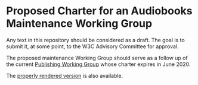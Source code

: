 # Proposed Charter for an Audiobooks Maintenance Working Group

Any text in this repository should be considered as a draft. The goal is to submit it, at some point, to the W3C Advisory Committee for approval.

The proposed maintenance Working Group should serve as a follow up of the current [Publishing  Working Group](https://www.w3.org/2017/04/publ-wg-charter/) whose charter expires in June 2020.

The [properly rendered version](https://w3c.github.io/audiobooks-wg-charter/) is also available. 
